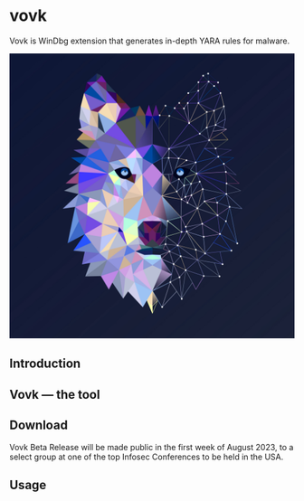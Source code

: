 # vovk
Vovk is WinDbg extension that generates in-depth YARA rules for malware. 

![GitHub Logo](/images/logo.jpg)

## Introduction

## Vovk — the tool

## Download 
Vovk Beta Release will be made public in the first week of August 2023, to a select group at one of the top Infosec Conferences to be held in the USA. 

## Usage
